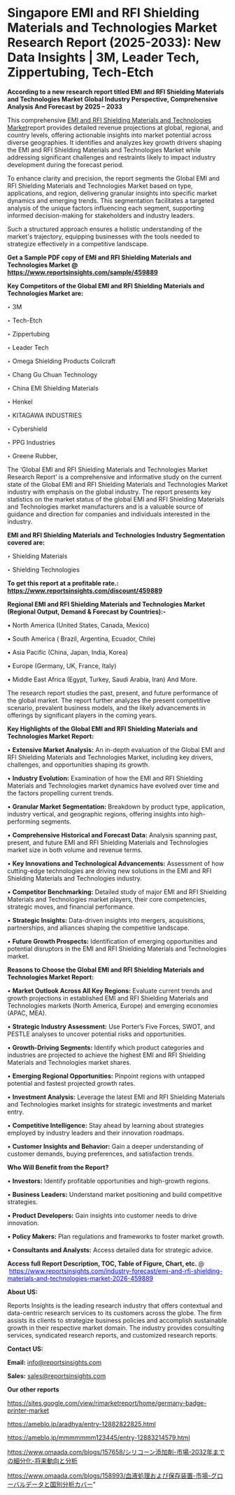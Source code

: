 # Singapore EMI and RFI Shielding Materials and Technologies Market Research Report (2025-2033): New Data Insights | 3M, Leader Tech, Zippertubing, Tech-Etch

<strong>According to a new research report titled EMI and RFI Shielding Materials and Technologies Market Global Industry Perspective, Comprehensive Analysis And Forecast by 2025 – 2033</strong>

This comprehensive <a href=https://www.reportsinsights.com/sample/459889>EMI and RFI Shielding Materials and Technologies Market</a>report provides detailed revenue projections at global, regional, and country levels, offering actionable insights into market potential across diverse geographies. It identifies and analyzes key growth drivers shaping the EMI and RFI Shielding Materials and Technologies Market while addressing significant challenges and restraints likely to impact industry development during the forecast period.

To enhance clarity and precision, the report segments the Global EMI and RFI Shielding Materials and Technologies Market based on type, applications, and region, delivering granular insights into specific market dynamics and emerging trends. This segmentation facilitates a targeted analysis of the unique factors influencing each segment, supporting informed decision-making for stakeholders and industry leaders.

Such a structured approach ensures a holistic understanding of the market's trajectory, equipping businesses with the tools needed to strategize effectively in a competitive landscape.

<strong>Get a Sample PDF copy of EMI and RFI Shielding Materials and Technologies Market </strong><strong>@<a href=https://www.reportsinsights.com/sample/459889 style=color:#0000ff;> https://www.reportsinsights.com/sample/459889</a></strong></font>

<strong>Key Competitors of the Global EMI and RFI Shielding Materials and Technologies Market are:</strong>

‣ 3M

‣ Tech-Etch

‣ Zippertubing

‣ Leader Tech

‣ Omega Shielding Products Coilcraft

‣ Chang Gu Chuan Technology

‣ China EMI Shielding Materials

‣ Henkel

‣ KITAGAWA INDUSTRIES

‣ Cybershield

‣ PPG Industries

‣ Greene Rubber,

The ‘Global EMI and RFI Shielding Materials and Technologies Market Research Report’ is a comprehensive and informative study on the current state of the Global EMI and RFI Shielding Materials and Technologies Market industry with emphasis on the global industry. The report presents key statistics on the market status of the global EMI and RFI Shielding Materials and Technologies market manufacturers and is a valuable source of guidance and direction for companies and individuals interested in the industry.

<strong>EMI and RFI Shielding Materials and Technologies Industry Segmentation covered are:</strong>

‣ Shielding Materials

‣ Shielding Technologies

<strong>To get this report at a profitable rate.: <a href=https://www.reportsinsights.com/discount/459889 style=color:#0000ff;>https://www.reportsinsights.com/discount/459889</a></strong></font>

<strong>Regional EMI and RFI Shielding Materials and Technologies Market (Regional Output, Demand &amp; Forecast by Countries):-</strong>

• North America (United States, Canada, Mexico)

• South America ( Brazil, Argentina, Ecuador, Chile)

• Asia Pacific (China, Japan, India, Korea)

• Europe (Germany, UK, France, Italy)

• Middle East Africa (Egypt, Turkey, Saudi Arabia, Iran) And More.

The research report studies the past, present, and future performance of the global market. The report further analyzes the present competitive scenario, prevalent business models, and the likely advancements in offerings by significant players in the coming years.

<strong>Key Highlights of the Global EMI and RFI Shielding Materials and Technologies Market Report:</strong>

• <strong>Extensive Market Analysis:</strong> An in-depth evaluation of the Global EMI and RFI Shielding Materials and Technologies Market, including key drivers, challenges, and opportunities shaping its growth.

• <strong>Industry Evolution:</strong> Examination of how the EMI and RFI Shielding Materials and Technologies market dynamics have evolved over time and the factors propelling current trends.

• <strong>Granular Market Segmentation:</strong> Breakdown by product type, application, industry vertical, and geographic regions, offering insights into high-performing segments.

• <strong>Comprehensive Historical and Forecast Data:</strong> Analysis spanning past, present, and future EMI and RFI Shielding Materials and Technologies market size in both volume and revenue terms.

• <strong>Key Innovations and Technological Advancements:</strong> Assessment of how cutting-edge technologies are driving new solutions in the EMI and RFI Shielding Materials and Technologies industry.

• <strong>Competitor Benchmarking:</strong> Detailed study of major EMI and RFI Shielding Materials and Technologies market players, their core competencies, strategic moves, and financial performance.

• <strong>Strategic Insights:</strong> Data-driven insights into mergers, acquisitions, partnerships, and alliances shaping the competitive landscape.

• <strong>Future Growth Prospects:</strong> Identification of emerging opportunities and potential disruptors in the EMI and RFI Shielding Materials and Technologies market.

<strong>Reasons to Choose the Global EMI and RFI Shielding Materials and Technologies Market Report:</strong>

• <strong>Market Outlook Across All Key Regions:</strong> Evaluate current trends and growth projections in established EMI and RFI Shielding Materials and Technologies markets (North America, Europe) and emerging economies (APAC, MEA).

• <strong>Strategic Industry Assessment:</strong> Use Porter’s Five Forces, SWOT, and PESTLE analyses to uncover potential risks and opportunities.

• <strong>Growth-Driving Segments:</strong> Identify which product categories and industries are projected to achieve the highest EMI and RFI Shielding Materials and Technologies market shares.

• <strong>Emerging Regional Opportunities:</strong> Pinpoint regions with untapped potential and fastest projected growth rates.

• <strong>Investment Analysis:</strong> Leverage the latest EMI and RFI Shielding Materials and Technologies market insights for strategic investments and market entry.

• <strong>Competitive Intelligence:</strong> Stay ahead by learning about strategies employed by industry leaders and their innovation roadmaps.

• <strong>Customer Insights and Behavior:</strong> Gain a deeper understanding of customer demands, buying preferences, and satisfaction trends.

<strong>Who Will Benefit from the Report?</strong>

• <strong>Investors:</strong> Identify profitable opportunities and high-growth regions.

• <strong>Business Leaders:</strong> Understand market positioning and build competitive strategies.

• <strong>Product Developers:</strong> Gain insights into customer needs to drive innovation.

• <strong>Policy Makers:</strong> Plan regulations and frameworks to foster market growth.

• <strong>Consultants and Analysts:</strong> Access detailed data for strategic advice.
</ul>
<strong>Access full Report Description, TOC, Table of Figure, Chart, etc. </strong>@  <a href=https://www.reportsinsights.com/industry-forecast/emi-and-rfi-shielding-materials-and-technologies-market-2026-459889 style=color:#0000ff;>https://www.reportsinsights.com/industry-forecast/emi-and-rfi-shielding-materials-and-technologies-market-2026-459889</a></font>

<strong><strong>About US</strong>:</strong>

Reports Insights is the leading research industry that offers contextual and data-centric research services to its customers across the globe. The firm assists its clients to strategize business policies and accomplish sustainable growth in their respective market domain. The industry provides consulting services, syndicated research reports, and customized research reports.

<strong>Contact US:</strong>

<p class=""""><b>Email:</b> <a href=mailto:info@reportsinsights.com>info@reportsinsights.com</a></p>
<p class=""""><b>Sales:</b> <a href=mailto:sales@reportsinsights.com>sales@reportsinsights.com</a></p>

<strong>Our other reports</strong>

<a href=https://sites.google.com/view/rimarketreport/home/germany-badge-printer-market>https://sites.google.com/view/rimarketreport/home/germany-badge-printer-market</a>

<a href=https://ameblo.jp/aradhya/entry-12882822825.html>https://ameblo.jp/aradhya/entry-12882822825.html</a>

<a href=https://ameblo.jp/mmmmmmm123445/entry-12883214579.html>https://ameblo.jp/mmmmmmm123445/entry-12883214579.html</a>

<a href=https://www.omaada.com/blogs/157658/シリコーン添加剤-市場-2032年までの細分化-将来動向と分析>https://www.omaada.com/blogs/157658/シリコーン添加剤-市場-2032年までの細分化-将来動向と分析</a>

<a href=https://www.omaada.com/blogs/158993/血液処理および保存装置-市場-グローバルデータと国別分析カバー>https://www.omaada.com/blogs/158993/血液処理および保存装置-市場-グローバルデータと国別分析カバー</a>"
